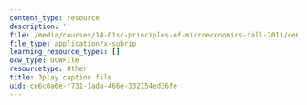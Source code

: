 ```yaml
---
content_type: resource
description: ''
file: /media/courses/14-01sc-principles-of-microeconomics-fall-2011/ce6c0a6ef7311ada466e332154ed36fe_RFTa52F8YZ0.srt
file_type: application/x-subrip
learning_resource_types: []
ocw_type: OCWFile
resourcetype: Other
title: 3play caption file
uid: ce6c0a6e-f731-1ada-466e-332154ed36fe
---
```

